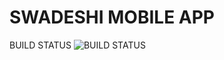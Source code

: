 # SWADESHI MOBILE APP

BUILD STATUS ![BUILD STATUS](https://build.appcenter.ms/v0.1/apps/6d107ab1-17f7-4c33-9d54-8739b380c6ea/branches/master/badge)
